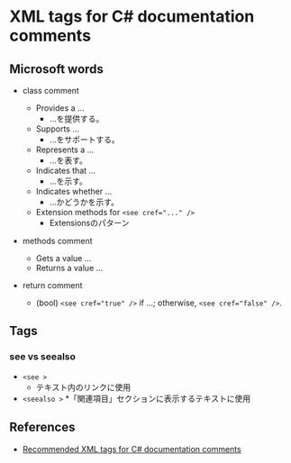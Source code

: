 # XML tags for C# documentation comments

## Microsoft words

* class comment
  * Provides a ...
    * ...を提供する。
  * Supports ...
    * ...をサポートする。
  * Represents a ...
    * ...を表す。
  * Indicates that ...
    * ...を示す。
  * Indicates whether ...
    * ...かどうかを示す。
  * Extension methods for `<see cref="..." />`
    * Extensionsのパターン

* methods comment
  * Gets a value ...
  * Returns a value ...

* return comment
  * (bool) `<see cref="true" />` if ...; otherwise,  `<see cref="false" />`.


## Tags

### see vs seealso

* `<see >`
  * テキスト内のリンクに使用
* `<seealso >`
  *「関連項目」セクションに表示するテキストに使用

## References

* [Recommended XML tags for C# documentation comments](https://learn.microsoft.com/ja-jp/dotnet/csharp/language-reference/xmldoc/recommended-tags)

